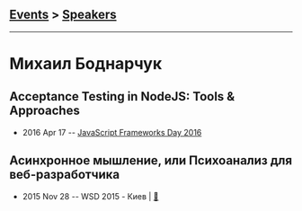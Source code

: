 ## [Events](../README.md) > [Speakers](../speakers.md)
---

# Михаил Боднарчук

## Acceptance Testing in NodeJS: Tools &amp; Approaches
- 2016 Apr 17 -- [JavaScript Frameworks Day 2016](https://frameworksdays.com/event/js-frameworks-day-2016/review/acceptance-testing-in-nodejs)    
## Асинхронное мышление, или Психоанализ для веб-разработчика
- 2015 Nov 28 -- WSD 2015 - Киев  | [:notebook:](https://wsd.events/2015/11/28/pres/async-mind.pdf)  
